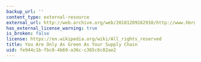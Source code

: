 ```yaml
---
backup_url: ''
content_type: external-resource
external_url: http://web.archive.org/web/20101209162910/http://www.hbrgreen.org/2008/02/you_are_only_as_green_as_your.html?cm_mmc=npv-_-listserv-_-FEB_2008-_-HBRGreen2
has_external_license_warning: true
is_broken: false
license: https://en.wikipedia.org/wiki/All_rights_reserved
title: You Are Only As Green As Your Supply Chain
uid: fe944c1b-fbc8-4b69-a36c-c365c6c82ae2
---
```

